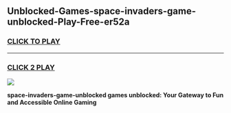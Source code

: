 
## Unblocked-Games-space-invaders-game-unblocked-Play-Free-er52a
<h3>
<a href="https://premium76.site?title=space-invaders-game-unblocked&ref=17A">CLICK TO PLAY</a></h3>
<hr>

<h3>
<a href="https://premium76.site?title=space-invaders-game-unblocked&ref=17A">CLICK 2 PLAY</a>
  
</h3>

<a href="https://premium76.site?title=space-invaders-game-unblocked&ref=17A"><img src="https://clearcache.store/games.png"></a>


**space-invaders-game-unblocked games unblocked: Your Gateway to Fun and Accessible Online Gaming**
